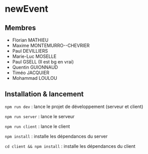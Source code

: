 # newEvent

## Membres
- Florian MATHIEU
- Maxime MONTEMURRO--CHEVRIER
- Paul DEVILLIERS
- Marie-Luc MOSELLE 
- Paul GSELL (Il est bg en vrai)
- Quentin GUIONNAUD
- Timéo JACQUIER
- Mohammad LOULOU

## Installation & lancement

`npm run dev` : lance le projet de développement (serveur et client)

`npm run server` : lance le serveur

`npm run client` : lance le client

`npm install` : installe les dépendances du server

`cd client && npm install` : installe les dépendances du client
